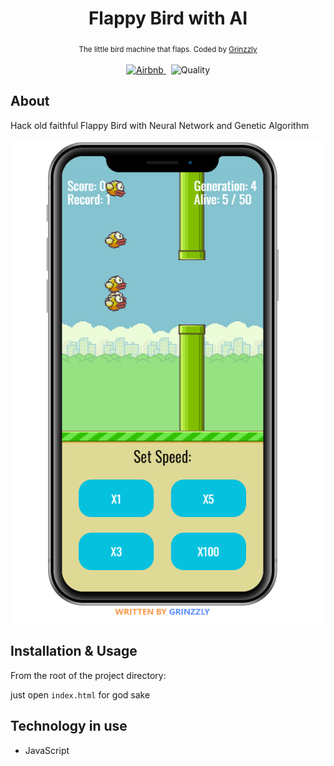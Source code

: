 <h1 align="center">Flappy Bird with AI</h1>

<div align="center">
  <sub>The little bird machine that flaps. Coded by
    <a href="https://github.com/Grinzzly">Grinzzly</a>
  </sub>
  <br>
  <br>
  <a href="https://github.com/airbnb/javascript">
    <img src="https://img.shields.io/badge/Code%20Style-Airbnb-red.svg"
      alt="Airbnb">
  </a>
  &nbsp;
  <img src="https://img.shields.io/badge/60%25%20of%20the%20time-works%20every%20time-blue.svg" alt="Quality">
</div>

## About
Hack old faithful Flappy Bird with Neural Network and Genetic Algorithm
  
![demo](img/demo.png)

## Installation & Usage

From the root of the project directory:

just open `index.html` for god sake

## Technology in use

* JavaScript

